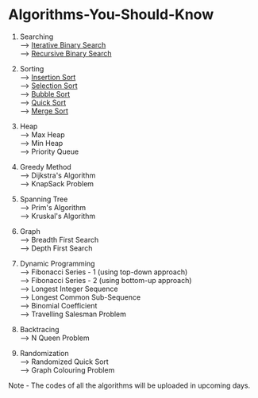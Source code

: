 # Algorithms-You-Should-Know

1) Searching                                                                                                                                                           
--> [Iterative Binary Search](https://github.com/00Raj00/Algorithms-You-Should-Know/blob/main/Searching/Iterative-Binary-Search.cpp)                                   
--> [Recursive Binary Search](https://github.com/00Raj00/Algorithms-You-Should-Know/blob/main/Searching/Recursive-Binary-Search.cpp)
                                                                                                                                                                       
2) Sorting                                                                                                                                                             
--> [Insertion Sort](https://github.com/00Raj00/Algorithms-You-Should-Know/blob/main/Sorting/Insertion-Sort.cpp)                                                       
--> [Selection Sort](https://github.com/00Raj00/Algorithms-You-Should-Know/blob/main/Sorting/Selection-Sort.cpp)                                                       
--> [Bubble Sort](https://github.com/00Raj00/Algorithms-You-Should-Know/blob/main/Sorting/Bubble-Sort.cpp)                                                             
--> [Quick Sort](https://github.com/00Raj00/Algorithms-You-Should-Know/blob/main/Sorting/Quick-Sort.cpp)                                                               
--> [Merge Sort](https://github.com/00Raj00/Algorithms-You-Should-Know/blob/main/Sorting/Merge-Sort.cpp)                                                               
                                                                                                                                                                       
3) Heap                                                                                                                                                                 
--> Max Heap                                                                                                                                                           
--> Min Heap                                                                                                                                                           
--> Priority Queue                                                                                                                                                     
                                                                                                                                                                       
4) Greedy Method                                                                                                                                                       
--> Dijkstra's Algorithm                                                                                                                                               
--> KnapSack Problem                                                                                                                                                   
                                                                                                                                                                       
5) Spanning Tree                                                                                                                                                       
--> Prim's Algorithm                                                                                                                                                   
--> Kruskal's Algorithm                                                                                                                                                 
                                                                                                                                                                       
6) Graph                                                                                                                                                               
--> Breadth First Search                                                                                                                                               
--> Depth First Search                                                                                                                                                 
                                                                                                                                                                       
7) Dynamic Programming                                                                                                                                                 
--> Fibonacci Series - 1 (using top-down approach)                                                                                                                     
--> Fibonacci Series - 2 (using bottom-up approach)                                                                                                                     
--> Longest Integer Sequence                                                                                                                                           
--> Longest Common Sub-Sequence                                                                                                                                         
--> Binomial Coefficient                                                                                                                                               
--> Travelling Salesman Problem                                                                                                                                         
                                                                                                                                                                       
8) Backtracing                                                                                                                                                         
--> N Queen Problem                                                                                                                                                     
                                                                                                                                                                       
9) Randomization                                                                                                                                                       
--> Randomized Quick Sort                                                                                                                                               
--> Graph Colouring Problem                                                                                                                                             
                                                                                                                                                                       
Note - The codes of all the algorithms will be uploaded in upcoming days.                                                                                               
